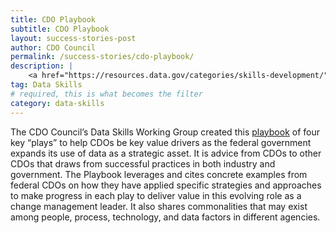 ```yaml
---
title: CDO Playbook
subtitle: CDO Playbook
layout: success-stories-post
author: CDO Council
permalink: /success-stories/cdo-playbook/
description: |
    <a href="https://resources.data.gov/categories/skills-development/">The Chief Data Officer (CDO) Playbook</a> explores and defines the evolution of the federal CDO role. It provides new and existing CDOs with guiding principles, opportunities for quick wins, and best practices to navigate some of the key areas that CDOs should focus on today and over the next few years 
tag: Data Skills
# required, this is what becomes the filter
category: data-skills
---
```


The CDO Council’s Data Skills Working Group created this <a href="https://resources.data.gov/categories/skills-development/">playbook</a> of four key “plays” to help CDOs be key value drivers as the federal government expands its use of data as a strategic asset. It is advice from CDOs to other CDOs that draws from successful practices in both industry and government. The Playbook leverages and cites concrete examples from federal CDOs on how they have applied specific strategies and approaches to make progress in each play to deliver value in this evolving role as a change management leader. It also shares commonalities that may exist among people, process, technology, and data factors in different agencies. 
